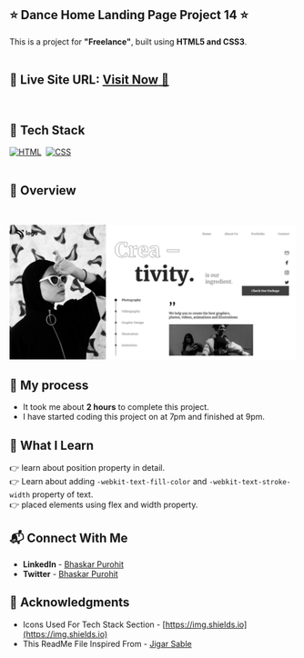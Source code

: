 ## ⭐ Dance Home Landing Page Project 14 ⭐

This is a project for **"Freelance"**, built using **HTML5 and CSS3**.
<br>
<br>

## 📌 **Live Site URL:** <a href="https://dance-home-page-014.netlify.app/">**Visit Now** 🚀</a>

<br>

## 📌 Tech Stack

[![HTML](https://img.shields.io/badge/html5%20-%23E34F26.svg?&style=for-the-badge&logo=html5&logoColor=white)](https://github.com/prakash-naikwadi)&nbsp;
[![CSS](https://img.shields.io/badge/css3%20-%231572B6.svg?&style=for-the-badge&logo=css3&logoColor=white)](https://github.com/BhaskarPurohit)&nbsp;
<br>
<br>

## 📌 Overview

<br>

![Screenshot](./images/screenshot.png?raw=true "Template Screenshot")

## 📌 My process


- It took me about **2 hours** to complete this project.
- I have started coding this project on at 7pm and finished at 9pm.

## 📌 What I Learn

👉 learn about position property in detail.  
👉 Learn about adding `-webkit-text-fill-color` and `-webkit-text-stroke-width` property of text.  
👉 placed elements using flex and width property.

## 📬 Connect With Me

- **LinkedIn** - [Bhaskar Purohit](https://www.linkedin.com/in/bhaskar-purohit-64895217b/)
- **Twitter** - [Bhaskar Purohit](https://twitter.com/BhaskarP57559)

## 📌 Acknowledgments


- Icons Used For Tech Stack Section - [https://img.shields.io](https://img.shields.io)
- This ReadMe File Inspired From - [Jigar Sable](https://github.com/jigar-sable)
